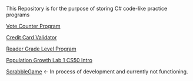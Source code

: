 This Repository is for the purpose of storing C# code-like practice programs 



[Vote Counter Program]( https://axeltirado.github.io/C-Program-Practice-codes-/VotesCounterProgram.txt)


[Credit Card Validator]( https://axeltirado.github.io/C-Program-Practice-codes-/CreditCardValidation.txt)


[Reader Grade Level Program]( https://axeltirado.github.io/C-Program-Practice-codes-/ReaderGradeLevelProgram.txt)


[Population Growth Lab 1 CS50 Intro](https://axeltirado.github.io/C-Program-Practice-codes-/PopulationGrowthLab1.txt)


[ScrabbleGame](https://axeltirado.github.io/C-Program-Practice-codes-/ScrabbleGame.txt) <- In process of development and currently not functioning.


